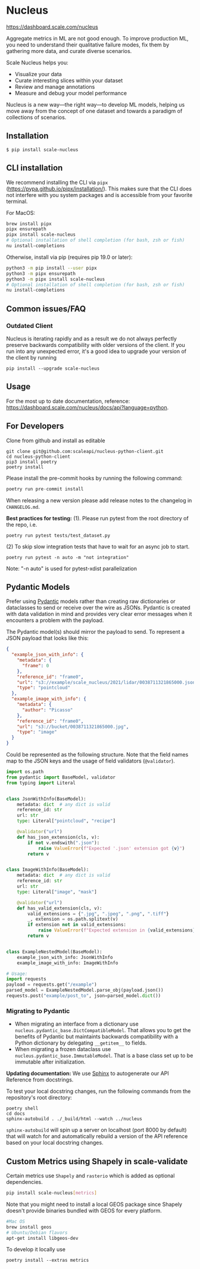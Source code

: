 # Nucleus

https://dashboard.scale.com/nucleus

Aggregate metrics in ML are not good enough. To improve production ML, you need to understand their qualitative failure modes, fix them by gathering more data, and curate diverse scenarios.

Scale Nucleus helps you:

- Visualize your data
- Curate interesting slices within your dataset
- Review and manage annotations
- Measure and debug your model performance

Nucleus is a new way—the right way—to develop ML models, helping us move away from the concept of one dataset and towards a paradigm of collections of scenarios.

## Installation

`$ pip install scale-nucleus`

## CLI installation

We recommend installing the CLI via `pipx` (https://pypa.github.io/pipx/installation/). This makes sure that
the CLI does not interfere with you system packages and is accessible from your favorite terminal.

For MacOS:

```bash
brew install pipx
pipx ensurepath
pipx install scale-nucleus
# Optional installation of shell completion (for bash, zsh or fish)
nu install-completions
```

Otherwise, install via pip (requires pip 19.0 or later):

```bash
python3 -m pip install --user pipx
python3 -m pipx ensurepath
python3 -m pipx install scale-nucleus
# Optional installation of shell completion (for bash, zsh or fish)
nu install-completions
```

## Common issues/FAQ

### Outdated Client

Nucleus is iterating rapidly and as a result we do not always perfectly preserve backwards compatibility with older versions of the client. If you run into any unexpected error, it's a good idea to upgrade your version of the client by running

```
pip install --upgrade scale-nucleus
```

## Usage

For the most up to date documentation, reference: https://dashboard.scale.com/nucleus/docs/api?language=python.

## For Developers

Clone from github and install as editable

```
git clone git@github.com:scaleapi/nucleus-python-client.git
cd nucleus-python-client
pip3 install poetry
poetry install
```

Please install the pre-commit hooks by running the following command:

```python
poetry run pre-commit install
```

When releasing a new version please add release notes to the changelog in `CHANGELOG.md`.

**Best practices for testing:**
(1). Please run pytest from the root directory of the repo, i.e.

```
poetry run pytest tests/test_dataset.py
```

(2) To skip slow integration tests that have to wait for an async job to start.

```
poetry run pytest -n auto -m "not integration"
```
Note: "-n auto" is used for pytest-xdist parallelization

## Pydantic Models

Prefer using [Pydantic](https://pydantic-docs.helpmanual.io/usage/models/) models rather than creating raw dictionaries
or dataclasses to send or receive over the wire as JSONs. Pydantic is created with data validation in mind and provides very clear error
messages when it encounters a problem with the payload.

The Pydantic model(s) should mirror the payload to send. To represent a JSON payload that looks like this:

```json
{
  "example_json_with_info": {
    "metadata": {
      "frame": 0
    },
    "reference_id": "frame0",
    "url": "s3://example/scale_nucleus/2021/lidar/0038711321865000.json",
    "type": "pointcloud"
  },
  "example_image_with_info": {
    "metadata": {
      "author": "Picasso"
    },
    "reference_id": "frame0",
    "url": "s3://bucket/0038711321865000.jpg",
    "type": "image"
  }
}
```

Could be represented as the following structure. Note that the field names map to the JSON keys and the usage of field
validators (`@validator`).

```python
import os.path
from pydantic import BaseModel, validator
from typing import Literal


class JsonWithInfo(BaseModel):
    metadata: dict  # any dict is valid
    reference_id: str
    url: str
    type: Literal["pointcloud", "recipe"]

    @validator("url")
    def has_json_extension(cls, v):
        if not v.endswith(".json"):
            raise ValueError(f"Expected '.json' extension got {v}")
        return v


class ImageWithInfo(BaseModel):
    metadata: dict  # any dict is valid
    reference_id: str
    url: str
    type: Literal["image", "mask"]

    @validator("url")
    def has_valid_extension(cls, v):
        valid_extensions = {".jpg", ".jpeg", ".png", ".tiff"}
        _, extension = os.path.splitext(v)
        if extension not in valid_extensions:
            raise ValueError(f"Expected extension in {valid_extensions} got {v}")
        return v


class ExampleNestedModel(BaseModel):
    example_json_with_info: JsonWithInfo
    example_image_with_info: ImageWithInfo

# Usage:
import requests
payload = requests.get("/example")
parsed_model = ExampleNestedModel.parse_obj(payload.json())
requests.post("example/post_to", json=parsed_model.dict())
```

### Migrating to Pydantic

- When migrating an interface from a dictionary use `nucleus.pydantic_base.DictCompatibleModel`. That allows you to get
  the benefits of Pydantic but maintaints backwards compatibility with a Python dictionary by delegating `__getitem__` to
  fields.
- When migrating a frozen dataclass use `nucleus.pydantic_base.ImmutableModel`. That is a base class set up to be
  immutable after initialization.

**Updating documentation:**
We use [Sphinx](https://www.sphinx-doc.org/en/master/) to autogenerate our API Reference from docstrings.

To test your local docstring changes, run the following commands from the repository's root directory:

```
poetry shell
cd docs
sphinx-autobuild . ./_build/html --watch ../nucleus
```

`sphinx-autobuild` will spin up a server on localhost (port 8000 by default) that will watch for and automatically rebuild a version of the API reference based on your local docstring changes.

## Custom Metrics using Shapely in scale-validate

Certain metrics use `Shapely` and `rasterio` which is added as optional dependencies.

```bash
pip install scale-nucleus[metrics]
```

Note that you might need to install a local GEOS package since Shapely doesn't provide binaries bundled with GEOS for every platform.

```bash
#Mac OS
brew install geos
# Ubuntu/Debian flavors
apt-get install libgeos-dev
```

To develop it locally use

`poetry install --extras metrics`

